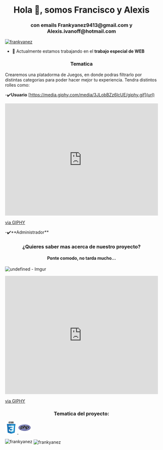 <h1 align="center">Hola 👋, somos Francisco y Alexis</h1>
<h3 align="center">con emails Frankyanez9413@gmail.com y Alexis.ivanoff@hotmail.com</h3>


<p align="left"> <a href="https://github.com/ryo-ma/github-profile-trophy"><img src="https://github-profile-trophy.vercel.app/?username=frankyanez" alt="frankyanez" /></a> </p>

- 🚀 Actualmente estamos trabajando en el **trabajo especial de WEB**

<h3 align="center"> Tematica </h3>
<p>Crearemos una platadorma de Juegos, en donde podras filtrarlo por distintas categorias para poder hacer mejor tu experiencia. Tendra distintos rolles como:</p>

-✔️**Usuario**
[https://media.giphy.com/media/3JLobBZz6lcUE/giphy.gif](url)
<div style="width:100%;height:0;padding-bottom:73%;position:relative;"><iframe src="https://giphy.com/embed/3JLobBZz6lcUE" width="100%" height="100%" style="position:absolute" frameBorder="0" class="giphy-embed" allowFullScreen></iframe></div><p><a href="https://giphy.com/gifs/homer-simpson-flirting-the-simpsons-3JLobBZz6lcUE">via GIPHY</a></p>
-✔️**Administrador**

<h3 align="center">¿Quieres saber mas acerca de nuestro proyecto?</h3>
<p align="left">
</p>

<h4 align="center"> Ponte comodo, no tarda mucho...</h4>

![undefined - Imgur](https://github.com/frankYanez/PlayGame/assets/103048012/0702c475-c488-408e-b514-5875b5e911b1)

<div style="width:100%;height:0;padding-bottom:77%;position:relative;"><iframe src="https://giphy.com/embed/oWjyixDbWuAk8" width="100%" height="100%" style="position:absolute" frameBorder="0" class="giphy-embed" allowFullScreen></iframe></div><p><a href="https://giphy.com/gifs/oWjyixDbWuAk8">via GIPHY</a></p>

<h3 align="center">Tematica del proyecto:</h3>

<p align="left"> <a href="https://www.w3schools.com/css/" target="_blank" rel="noreferrer"> <img src="https://raw.githubusercontent.com/devicons/devicon/master/icons/css3/css3-original-wordmark.svg" alt="css3" width="40" height="40"/> </a> <a href="https://www.php.net" target="_blank" rel="noreferrer"> <img src="https://raw.githubusercontent.com/devicons/devicon/master/icons/php/php-original.svg" alt="php" width="40" height="40"/> </a> </p>

<p><img align="left" src="https://github-readme-stats.vercel.app/api/top-langs?username=frankyanez&show_icons=true&locale=en&layout=compact" alt="frankyanez" /></p>

<p>&nbsp;<img align="center" src="https://github-readme-stats.vercel.app/api?username=frankyanez&show_icons=true&locale=en" alt="frankyanez" /></p>
